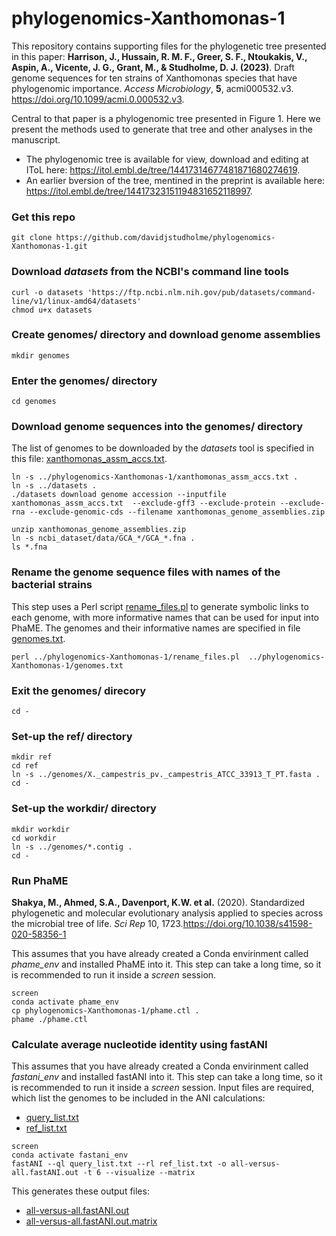 # phylogenomics-Xanthomonas-1

This repository contains supporting files for the phylogenetic tree presented in this paper: 
**Harrison, J., Hussain, R. M. F., Greer, S. F., Ntoukakis, V., Aspin, A., Vicente, J. G., Grant, M., & Studholme, D. J. (2023)**. Draft genome sequences for ten strains of Xanthomonas species that have phylogenomic importance. _Access Microbiology_, **5**, acmi000532.v3. https://doi.org/10.1099/acmi.0.000532.v3.

Central to that paper is a phylogenomic tree presented in Figure 1. Here we present the methods used to generate that tree and other analyses in the manuscript.

- The phylogenomic tree is  available for view, download and editing at IToL here: https://itol.embl.de/tree/14417314677481871680274619.
- An earlier bversion of the tree, mentined in the preprint is available here: https://itol.embl.de/tree/14417323151194831652118997.


### Get this repo
```
git clone https://github.com/davidjstudholme/phylogenomics-Xanthomonas-1.git
```

### Download _datasets_ from the NCBI's command line tools
```
curl -o datasets 'https://ftp.ncbi.nlm.nih.gov/pub/datasets/command-line/v1/linux-amd64/datasets'
chmod u+x datasets
```

### Create genomes/ directory and download genome assemblies 
```
mkdir genomes
```

### Enter the genomes/ directory
```
cd genomes
```

### Download genome sequences into the genomes/ directory
The list of genomes to be downloaded by the _datasets_ tool is specified in this file: [xanthomonas_assm_accs.txt](./xanthomonas_assm_accs.txt).
```
ln -s ../phylogenomics-Xanthomonas-1/xanthomonas_assm_accs.txt .
ln -s ../datasets .
./datasets download genome accession --inputfile xanthomonas_assm_accs.txt  --exclude-gff3 --exclude-protein --exclude-rna --exclude-genomic-cds --filename xanthomonas_genome_assemblies.zip

unzip xanthomonas_genome_assemblies.zip
ln -s ncbi_dataset/data/GCA_*/GCA_*.fna .
ls *.fna
```

### Rename the genome sequence files with names of the bacterial strains
This step uses a Perl script [rename_files.pl](./rename_files.pl) to generate symbolic links to each genome,
with more informative names that can be used for input into PhaME. The genomes and their informative names are specified in
file [genomes.txt](./genomes.txt).
```
perl ../phylogenomics-Xanthomonas-1/rename_files.pl  ../phylogenomics-Xanthomonas-1/genomes.txt
```

### Exit the genomes/ direcory
```
cd -
```

### Set-up the ref/ directory
```
mkdir ref
cd ref
ln -s ../genomes/X._campestris_pv._campestris_ATCC_33913_T_PT.fasta .
cd -
```

### Set-up the workdir/ directory
```
mkdir workdir
cd workdir
ln -s ../genomes/*.contig .
cd -
```

### Run PhaME
**Shakya, M., Ahmed, S.A., Davenport, K.W. et al.** (2020). Standardized phylogenetic and molecular evolutionary
analysis applied to species across the microbial tree of life. _Sci Rep_ 10, 1723.https://doi.org/10.1038/s41598-020-58356-1

This assumes that you have already created a Conda envirinment called _phame_env_ and installed PhaME into it.
This step can take a long time, so it is recommended to run it inside a _screen_ session.
```
screen
conda activate phame_env
cp phylogenomics-Xanthomonas-1/phame.ctl .
phame ./phame.ctl
```

### Calculate average nucleotide identity using fastANI
This assumes that you have already created a Conda envirinment called _fastani_env_ and installed fastANI into it.
This step can take a long time, so it is recommended to run it inside a _screen_ session.
Input files are required, which list the genomes to be included in the ANI calculations:
- [query_list.txt](./ANI/query_list.txt)
- [ref_list.txt](./ANI/ref_list.txt)
```
screen
conda activate fastani_env
fastANI --ql query_list.txt --rl ref_list.txt -o all-versus-all.fastANI.out -t 6 --visualize --matrix
```
This generates these output files:
- [all-versus-all.fastANI.out](./ANI/all-versus-all.fastANI.out)
- [all-versus-all.fastANI.out.matrix](./ANI/all-versus-all.fastANI.out.matrix)


